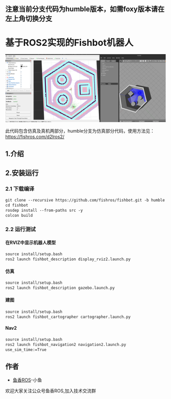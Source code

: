 <!--
 * @作者: 小鱼
 * @公众号: 鱼香ROS
 * @QQ交流群: 2642868461
 * @描述: README
-->
## 注意当前分支代码为humble版本，如需foxy版本请在左上角切换分支

# 基于ROS2实现的Fishbot机器人

![微信图片_20220908133932](doc/imgs/微信图片_20220908133932.png)

此代码包含仿真及真机两部分，humble分支为仿真部分代码，使用方法见：https://fishros.com/d2lros2/


## 1.介绍


## 2.安装运行

### 2.1 下载编译


```
git clone --recursive https://github.com/fishros/fishbot.git -b humble
cd fishbot
rosdep install --from-paths src -y
colcon build
```

### 2.2 运行测试

#### 在RVIZ中显示机器人模型

```
source install/setup.bash
ros2 launch fishbot_description display_rviz2.launch.py
```

#### 仿真
```
source install/setup.bash
ros2 launch fishbot_description gazebo.launch.py
```

#### 建图

```
source install/setup.bash
ros2 launch fishbot_cartographer cartographer.launch.py
```


#### Nav2
```
source install/setup.bash
ros2 launch fishbot_navigation2 navigation2.launch.py use_sim_time:=True
```


<!-- submodule https://github.91chi.fun/https://github.com/ros-planning/navigation2.git -->

## 作者
- [鱼香ROS](https://fishros.com)-小鱼

欢迎大家关注公众号鱼香ROS,加入技术交流群
